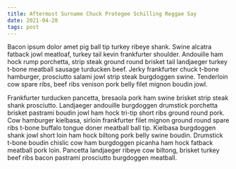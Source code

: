 ```yaml
---
title: Aftermost Surname Chuck Protegee Schilling Reggae Say
date: 2021-04-28
tags: post
---
```


Bacon ipsum dolor amet pig ball tip turkey ribeye shank.  Swine alcatra fatback jowl meatloaf, turkey tail kevin frankfurter shoulder.  Andouille ham hock rump porchetta, strip steak ground round brisket tail landjaeger turkey t-bone meatball sausage turducken beef.  Jerky frankfurter chuck t-bone hamburger, prosciutto salami jowl strip steak burgdoggen swine.  Tenderloin cow spare ribs, beef ribs venison pork belly filet mignon boudin jowl.

Frankfurter turducken pancetta, bresaola pork ham swine brisket strip steak shank prosciutto.  Landjaeger andouille burgdoggen drumstick porchetta brisket pastrami boudin jowl ham hock tri-tip short ribs ground round pork.  Cow hamburger kielbasa, sirloin frankfurter filet mignon ground round spare ribs t-bone buffalo tongue doner meatball ball tip.  Kielbasa burgdoggen shank jowl short loin ham hock biltong pork belly swine boudin.  Drumstick t-bone boudin chislic cow ham burgdoggen picanha ham hock fatback meatball pork loin.  Pancetta landjaeger ribeye cow biltong, brisket turkey beef ribs bacon pastrami prosciutto burgdoggen meatball.
